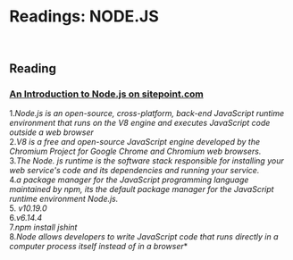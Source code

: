 # Readings: NODE.JS <br> <br>
## Reading

### [An Introduction to Node.js on sitepoint.com](https://www.sitepoint.com/an-introduction-to-node-js)

1.*Node.js is an open-source, cross-platform, back-end JavaScript runtime environment that runs on the V8 engine and executes JavaScript code outside a web browser*<br>
2.*V8 is a free and open-source JavaScript engine developed by the Chromium Project for Google Chrome and Chromium web browsers.*<br>
3.*The Node. js runtime is the software stack responsible for installing your web service's code and its dependencies and running your service.*<br>
4.*a package manager for the JavaScript programming language maintained by npm, its the default package manager for the JavaScript runtime environment Node.js.*<br>
5. *v10.19.0*<br>
6.*v6.14.4*<br>
7.*npm install jshint*<br>
8.*Node allows developers to write JavaScript code that runs directly in a computer process itself instead of in a browser**
